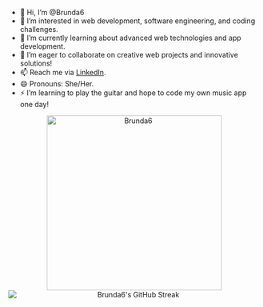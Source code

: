 - 👋 Hi, I’m @Brunda6
- 👀 I’m interested in web development, software engineering, and coding challenges.
- 🌱 I’m currently learning about advanced web technologies and app development.
- 💞️ I’m eager to collaborate on creative web projects and innovative solutions!
- 📫 Reach me via [LinkedIn](https://www.linkedin.com/in/brunda26/).
- 😄 Pronouns: She/Her.
- ⚡ I’m learning to play the guitar and hope to code my own music app one day!

<p align="center">
<img  src="https://github-readme-stats.vercel.app/api/top-langs?username=Brunda6&show_icons=true&locale=en&layout=compact&theme=dark" alt="Brunda6" width="350px"/>

<img  src="https://streak-stats.demolab.com?user=Brunda6&theme=black-ice" alt="Brunda6's GitHub Streak" style="display: block; margin: 0 auto;" />
</p>
